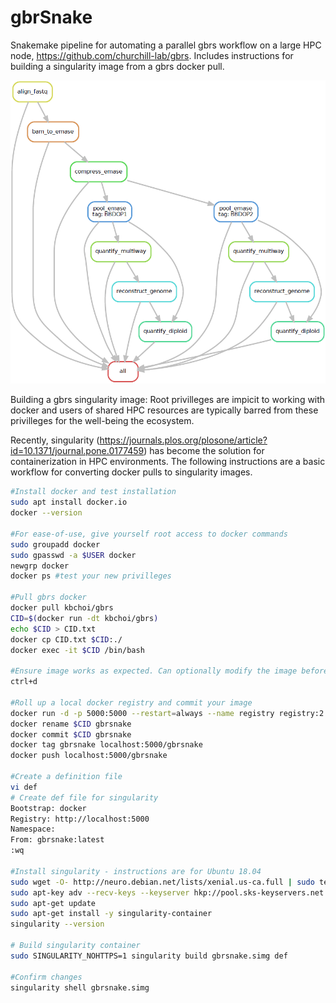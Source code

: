 # gbrSnake
Snakemake pipeline for automating a parallel gbrs workflow on a large HPC node, https://github.com/churchill-lab/gbrs. 
Includes instructions for building a singularity image from a gbrs docker pull. 

![gbrSnake Sample DAG](https://github.com/exsquire/gbrSnake/blob/master/img/gbrSnake.PNG)

Building a gbrs singularity image:
Root privilleges are impicit to working with docker and users of shared HPC resources are typically barred from these privilleges for the well-being the ecosystem. 

Recently, singularity (https://journals.plos.org/plosone/article?id=10.1371/journal.pone.0177459) has become the solution for containerization in HPC environments. The following instructions are a basic workflow for converting docker pulls to singularity images. 

```bash
#Install docker and test installation
sudo apt install docker.io
docker --version

#For ease-of-use, give yourself root access to docker commands
sudo groupadd docker
sudo gpasswd -a $USER docker
newgrp docker
docker ps #test your new privilleges

#Pull gbrs docker
docker pull kbchoi/gbrs
CID=$(docker run -dt kbchoi/gbrs)
echo $CID > CID.txt
docker cp CID.txt $CID:./
docker exec -it $CID /bin/bash

#Ensure image works as expected. Can optionally modify the image before committing it, but beware of what you might break in the process
ctrl+d

#Roll up a local docker registry and commit your image
docker run -d -p 5000:5000 --restart=always --name registry registry:2
docker rename $CID gbrsnake
docker commit $CID gbrsnake
docker tag gbrsnake localhost:5000/gbrsnake
docker push localhost:5000/gbrsnake

#Create a definition file
vi def
# Create def file for singularity
Bootstrap: docker
Registry: http://localhost:5000
Namespace:
From: gbrsnake:latest
:wq

#Install singularity - instructions are for Ubuntu 18.04
sudo wget -O- http://neuro.debian.net/lists/xenial.us-ca.full | sudo tee /etc/apt/sources.list.d/neurodebian.sources.list
sudo apt-key adv --recv-keys --keyserver hkp://pool.sks-keyservers.net:80 0xA5D32F012649A5A9
sudo apt-get update
sudo apt-get install -y singularity-container
singularity --version

# Build singularity container
sudo SINGULARITY_NOHTTPS=1 singularity build gbrsnake.simg def

#Confirm changes 
singularity shell gbrsnake.simg

```

